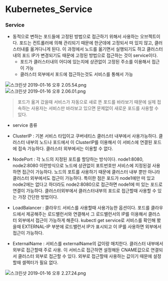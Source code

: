 # Kubernetes_Service

### Service

- 동적으로 변하는 포드들에 고정된 방법으로 접근하기 위해서 사용하는 오브젝트이다. 포드는 컨트롤러에 의해 관리되기 때문에 한군데에 고정되서 떠 있지 않고, 클러스터내를 옮겨다니게 된다. 이 과정에서 노드를 옮기면서 실행되기도 하고 클러스터내의 포드 IP가 변경되기도 때문에 고정된 방법으로 접근하는 것이 service이다.
   - 포드가 클러스터내의 어디에 있는지에 상관없이 고정된 주소를 이용해서 접근이 가능
   - 클러스터 외부에서 포드에 접근하는것도 서비스를 통해서 가능
   
![스크린샷 2019-01-16 오후 2.05.54.png](https://s3-ap-northeast-1.amazonaws.com/torchpad-production/wikis/10853/252j94obTYSg3a63hdUC_%E1%84%89%E1%85%B3%E1%84%8F%E1%85%B3%E1%84%85%E1%85%B5%E1%86%AB%E1%84%89%E1%85%A3%E1%86%BA%202019-01-16%20%E1%84%8B%E1%85%A9%E1%84%92%E1%85%AE%202.05.54.png)
![스크린샷 2019-01-16 오후 2.06.01.png](https://s3-ap-northeast-1.amazonaws.com/torchpad-production/wikis/10853/fxCLVgeGQHuecIzEuESG_%E1%84%89%E1%85%B3%E1%84%8F%E1%85%B3%E1%84%85%E1%85%B5%E1%86%AB%E1%84%89%E1%85%A3%E1%86%BA%202019-01-16%20%E1%84%8B%E1%85%A9%E1%84%92%E1%85%AE%202.06.01.png)
 > 포드가 옮겨 갔을때 서비스가 자동으로 새로 뜬 포드를 바라보기 때문에 실제 접속하는 사용자는 서비스만 바라보고 있으면 문제없이 새로운 포드를 사용할 수 있다.
 
 * service 종류
 
 - ClusterIP : 기본 서비스 타입이고 쿠버네티스 클러스터 내부에서 사용가능하다. 클러스터 내부의 노드나 포드에서 이 ClusterIP를 이용해서 이 서비스에 연결된 포드에 접속 가능하다. 클러스터 외부에서는 이용할 수 없다.
 
 - NodePort : 각 노드의 지정된 포트를 할당하는 방식이다. node1:8080, node2:8080 이런방식으로 노드에 상관없이 포트번호만 서비스에 지정된걸 사용하면 접근이 가능하다. 노드의 포트를 사용하기 때문에 클러스터 내부 뿐만 아니라 클러스터 외부에서도 접근이 가능하다. 특이한 점은 포드가 node1에만 떠 있고 node2에는 없다고 하더라도 node2:8080으로 접근하면 node1에 떠 있는 포드로 연결이 가능하다. 클러스터외부에서 클러스터내부의 포드로 접근할때 사용할 수 있는 가장 간단한 방법이다.
 
 - LoadBalancer : 클라우드 서비스를 사용할때 사용가능한 옵션이다. 포드를 클라우드에서 제공해주는 로드밸런서와 연결해서 그 로드밸런서의 IP를 이용해서 클러스터 외부에서 접근이 가능하게 해준다. kubectl get service로 서비스를 확인해 봤을때 EXTERNAL-IP 부분에 로드밸런서 IP가 표시되고 이 IP를 사용하면 외부에서 접근이 가능하다.

 - ExternalName : 서비스를 externalName의 값이랑 매치한다. 클러스터 내부에서 외부로 접근할때 주로 사용. 이 서비스로 접근하면 설정해둔 CNAME값으로 연결되서 클러스터 외부로 접근할 수 있다. 외부로 접근할때 사용하는 값이기 때문에 설정할때 셀렉터가 필요 없다.
 
![스크린샷 2019-01-16 오후 2.27.24.png](https://s3-ap-northeast-1.amazonaws.com/torchpad-production/wikis/10853/cGtCrYbZQeSouPkNT3Jk_%E1%84%89%E1%85%B3%E1%84%8F%E1%85%B3%E1%84%85%E1%85%B5%E1%86%AB%E1%84%89%E1%85%A3%E1%86%BA%202019-01-16%20%E1%84%8B%E1%85%A9%E1%84%92%E1%85%AE%202.27.24.png)
 
